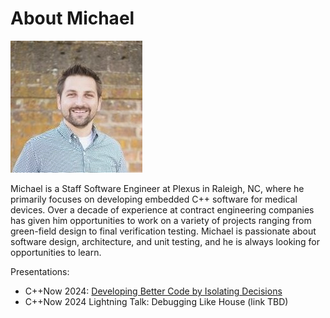 # About Michael

![Michael](images/mo_headshot.jpg "Michael")

Michael is a Staff Software Engineer at Plexus in Raleigh, NC, where he primarily focuses on developing embedded C++ software for medical devices. Over a decade of experience at contract engineering companies has given him opportunities to work on a variety of projects ranging from green-field design to final verification testing. Michael is passionate about software design, architecture, and unit testing, and he is always looking for opportunities to learn.

Presentations:

* C++Now 2024: [Developing Better Code by Isolating Decisions](https://schedule.cppnow.org/session/2024/developing-better-code-by-isolating-decisions/)
* C++Now 2024 Lightning Talk: Debugging Like House (link TBD)
